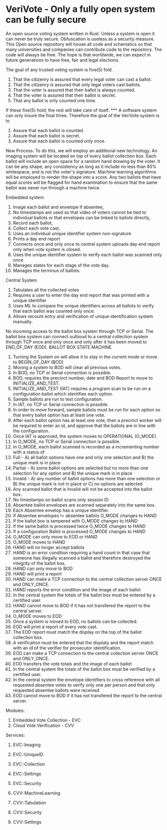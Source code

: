 # VeriVote - Only a fully open system can be fully secure
An open source voting system written in Rust. Unless a system is open it can never be truly secure. Obfuscation is useless as a security measure. This Open source repository will house all code and schematics so that many universities and companies can contribute code to the repository. The code will always be free. The hope is that worldwide, we can expect in future generations to have free, fair and legal elections. 

The goal of any trusted voting system is five(5) fold. 
1) That the citizenry is assured that every legal voter can cast a ballot.
2) That the citizenry is assured that only legal voters cast ballots.
3) That the voter is assured that their ballot is always counted.
4) That the voter is assured that their ballot is secret.
5) That any ballot is only counted one time. 

If these five(5) hold, the rest will take care of itself. 
*** A software system can only insure the final three.
Therefore the goal of the VeriVote system is to
1) Assure that each ballot is counted.
2) Assure that each ballot is secret.
3) Assure that each ballot is counted only once.

New Process:
To do this, we will employ an additional new technology. An imaging system will be located on top of every ballot collection box. Each ballot will include an open space for a random hand drawing by the voter. It can be any shape, any consistency as long as it include no less than 85% whitespace, and is not the voter's signature.  Machine learning algorithms will be employed to render the shape into a score. Any two ballots that have equal scores will be flagged for hand examination to ensure that the same ballot was never run through a machine twice. 

Embedded system
  1) Image each ballot and envelope if absentee,
  2) No timestamps are used so that video of voters cannot be tied to individual ballots or that envelopes can be linked to ballots directly, 
  3) Record each ballot, 
  4) Collect each vote cast, 
  5) Uses an individual unique identifier system non-signature
  6) Prints a day end report
  7) Connects once and only once to central system uploads day end report only when vote system is closed.
  8) Uses the unique identifier system to verify each ballot was scanned only once
  9) Manages states for each stage of the vote day.
  10) Manages the terminus of ballots.

Central System 
  1) Tabulates all the collected votes
  2) Requires a user to enter the day end report that was printed with a unique identifier
  3) Uses ML to compare the unique identifiers across all ballots to verify that each ballot was counted only once. 
  4) Allows recount entry and verification of unique identification system manually.

No incoming access to the ballot box system through TCP or Serial. 
The ballot box system can connect outboud to a central collection system through TCP once and only once and only after it has been moved to END_OF_DAY (EOD). 
BALLOT BOX STATE MACHINE
1) Turning the System on will allow it to stay in the current mode or move to BEGIN_OF_DAY (BOD)
2) Moving a system to BOD will clear all previous votes.
3) In BOD, no TCP or Serial connection is possible. 
4) BOD, requires the precinct number, date and BOD Report to move to INITIALIZE_AND_TEST. 
5) INITIALIZE_AND_TEST (IAT) requires a program scan to be run on a configuration ballot which identifies each option. 
6) Sample ballots are run to test configuration. 
7) In IAT, no TCP or Serial connection is possible.
8) In order to move forward, sample ballots must be run for each option so that every ballot option has at least one vote. 
9) After each ballot option has at least one vote, then a precinct worker will be required to enter an id, and approve that the ballots are in line with the configuration.
10) Once IAT is approved, the system moves to OPERATIONAL (O_MODE). 
11) In O_MODE, no TCP or Serial connection is possible. 
12) In O_MODE, each ballot scanned is recorded as a incrementing number with a status of
  1) Full - A) all ballot options have one and only one selection and B) the unique mark is in place
  2) Partial - A) some ballot options are selected but no more than one selection for any option and B) the unique mark is in place
  3) Invalid - A) any number of ballot options has more than one selection or B) the unique mark is not in place or C) no options are selected
13) Any scanned ballot that is Invalid will not be accepted into the ballot box.
14) No timestamps on ballot scans only session ID
15) Absentee ballot envelopes are scanned separately into the same box. 
16) Each Absentee envelop has a unique identifier.
17) If Absentee envelopes != absentee ballots O_MODE changes to HAND
18) If the ballot box is tampered with O_MODE changes to HAND
19) If the same ballot is processed twice O_MODE changes to HAND
20) If a configuration Ballot is processed O_MODE changes to HAND
21) O_MODE can only move to EOD or HAND
22) O_MODE moves to HAND
23) HAND will no longer accept ballots
24) HAND is an error condition requiring a hand count in that case that someone has illegally scanned a ballot and therefore destroyed the integrity of the ballot box. 
25) HAND can only move to BOD
26) HAND will print a report
27) HAND can make a TCP connection to the central collection server ONCE and ONLY_ONCE. 
28) HAND reports the error condition and the image of each ballot
29) In the central system the totals of the ballot box must be entered by a certified user.
30) HAND cannot move to BOD if it has not transfered the report to the central server. 
31) O_MODE moves to EOD
32) Once a system is moved to EOD, no ballots can be collected.
33) EOD will print a report of every vote cast. 
34) The EOD report must match the display on the top of the ballot collection box. 
35) A verification must be entered that the displaty and the report match with an id of the verifier for prosecutor identification.
36) EOD can make a TCP connection to the central collection server ONCE and ONLY_ONCE. 
37) EOD transfers the vote totals and the image of each ballot
38) In the central system the totals of the ballot box must be verified by a certified user.
39) In the central system the envelope identifiers to cross reference with all requested absentee votes to verify only one per person and that only requested absentee ballots were received. 
40) EOD cannot move to BOD if it has not transfered the report to the central server. 

Modules:
  1) Embedded Vote Collection - EVC
  2) Cloud Vote Verification - CVV

Services:
  1) EVC::Imaging
  2) EVC::UniqueID
  3) EVC::Collection
  4) EVC::Settings
  5) EVC::Security

  1) CVV::MachineLearning
  2) CVV::Tabulation
  3) CVV::Security
  4) CVV::Settings

